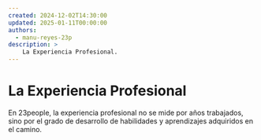 ```yaml
---
created: 2024-12-02T14:30:00
updated: 2025-01-11T00:00:00
authors:
  - manu-reyes-23p
description: >
    La Experiencia Profesional.
---
```


# La Experiencia Profesional

En 23people, la experiencia profesional no se mide por años trabajados, sino por el grado de desarrollo de habilidades y aprendizajes adquiridos en el camino.
